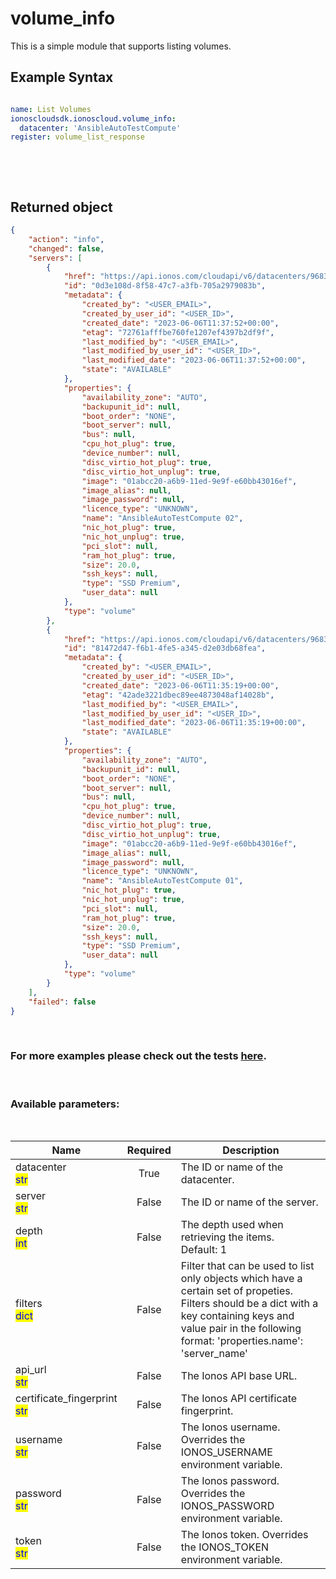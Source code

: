 # volume_info

This is a simple module that supports listing volumes.

## Example Syntax


```yaml

name: List Volumes
ionoscloudsdk.ionoscloud.volume_info:
  datacenter: 'AnsibleAutoTestCompute'
register: volume_list_response

```

&nbsp;

&nbsp;
## Returned object
```json
{
    "action": "info",
    "changed": false,
    "servers": [
        {
            "href": "https://api.ionos.com/cloudapi/v6/datacenters/9683f0c0-e311-4194-bddc-a99bb2babf82/volumes/0d3e108d-8f58-47c7-a3fb-705a2979083b",
            "id": "0d3e108d-8f58-47c7-a3fb-705a2979083b",
            "metadata": {
                "created_by": "<USER_EMAIL>",
                "created_by_user_id": "<USER_ID>",
                "created_date": "2023-06-06T11:37:52+00:00",
                "etag": "72761afffbe760fe1207ef4397b2df9f",
                "last_modified_by": "<USER_EMAIL>",
                "last_modified_by_user_id": "<USER_ID>",
                "last_modified_date": "2023-06-06T11:37:52+00:00",
                "state": "AVAILABLE"
            },
            "properties": {
                "availability_zone": "AUTO",
                "backupunit_id": null,
                "boot_order": "NONE",
                "boot_server": null,
                "bus": null,
                "cpu_hot_plug": true,
                "device_number": null,
                "disc_virtio_hot_plug": true,
                "disc_virtio_hot_unplug": true,
                "image": "01abcc20-a6b9-11ed-9e9f-e60bb43016ef",
                "image_alias": null,
                "image_password": null,
                "licence_type": "UNKNOWN",
                "name": "AnsibleAutoTestCompute 02",
                "nic_hot_plug": true,
                "nic_hot_unplug": true,
                "pci_slot": null,
                "ram_hot_plug": true,
                "size": 20.0,
                "ssh_keys": null,
                "type": "SSD Premium",
                "user_data": null
            },
            "type": "volume"
        },
        {
            "href": "https://api.ionos.com/cloudapi/v6/datacenters/9683f0c0-e311-4194-bddc-a99bb2babf82/volumes/81472d47-f6b1-4fe5-a345-d2e03db68fea",
            "id": "81472d47-f6b1-4fe5-a345-d2e03db68fea",
            "metadata": {
                "created_by": "<USER_EMAIL>",
                "created_by_user_id": "<USER_ID>",
                "created_date": "2023-06-06T11:35:19+00:00",
                "etag": "42ade3221dbec89ee4873048af14028b",
                "last_modified_by": "<USER_EMAIL>",
                "last_modified_by_user_id": "<USER_ID>",
                "last_modified_date": "2023-06-06T11:35:19+00:00",
                "state": "AVAILABLE"
            },
            "properties": {
                "availability_zone": "AUTO",
                "backupunit_id": null,
                "boot_order": "NONE",
                "boot_server": null,
                "bus": null,
                "cpu_hot_plug": true,
                "device_number": null,
                "disc_virtio_hot_plug": true,
                "disc_virtio_hot_unplug": true,
                "image": "01abcc20-a6b9-11ed-9e9f-e60bb43016ef",
                "image_alias": null,
                "image_password": null,
                "licence_type": "UNKNOWN",
                "name": "AnsibleAutoTestCompute 01",
                "nic_hot_plug": true,
                "nic_hot_unplug": true,
                "pci_slot": null,
                "ram_hot_plug": true,
                "size": 20.0,
                "ssh_keys": null,
                "type": "SSD Premium",
                "user_data": null
            },
            "type": "volume"
        }
    ],
    "failed": false
}

```

&nbsp;
### For more examples please check out the tests [here](https://github.com/ionos-cloud/module-ansible/tree/master/tests/compute-engine).

&nbsp;
### Available parameters:
&nbsp;

<table data-full-width="true">
  <thead>
    <tr>
      <th width="22.8vw">Name</th>
      <th width="10.8vw" align="center">Required</th>
      <th>Description</th>
    </tr>
  </thead>
  <tbody>
  <tr>
  <td>datacenter<br/><mark style="color:blue;">str</mark></td>
  <td align="center">True</td>
  <td>The ID or name of the datacenter.</td>
  </tr>
  <tr>
  <td>server<br/><mark style="color:blue;">str</mark></td>
  <td align="center">False</td>
  <td>The ID or name of the server.</td>
  </tr>
  <tr>
  <td>depth<br/><mark style="color:blue;">int</mark></td>
  <td align="center">False</td>
  <td>The depth used when retrieving the items.<br />Default: 1</td>
  </tr>
  <tr>
  <td>filters<br/><mark style="color:blue;">dict</mark></td>
  <td align="center">False</td>
  <td>Filter that can be used to list only objects which have a certain set of propeties. Filters should be a dict with a key containing keys and value pair in the following format: 'properties.name': 'server_name'</td>
  </tr>
  <tr>
  <td>api_url<br/><mark style="color:blue;">str</mark></td>
  <td align="center">False</td>
  <td>The Ionos API base URL.</td>
  </tr>
  <tr>
  <td>certificate_fingerprint<br/><mark style="color:blue;">str</mark></td>
  <td align="center">False</td>
  <td>The Ionos API certificate fingerprint.</td>
  </tr>
  <tr>
  <td>username<br/><mark style="color:blue;">str</mark></td>
  <td align="center">False</td>
  <td>The Ionos username. Overrides the IONOS_USERNAME environment variable.</td>
  </tr>
  <tr>
  <td>password<br/><mark style="color:blue;">str</mark></td>
  <td align="center">False</td>
  <td>The Ionos password. Overrides the IONOS_PASSWORD environment variable.</td>
  </tr>
  <tr>
  <td>token<br/><mark style="color:blue;">str</mark></td>
  <td align="center">False</td>
  <td>The Ionos token. Overrides the IONOS_TOKEN environment variable.</td>
  </tr>
  </tbody>
</table>
